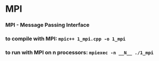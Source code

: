 # MPI

### MPI - Message Passing Interface

### to compile with MPI: `mpic++ 1_mpi.cpp -o 1_mpi`
### to run with MPI on n processors: `mpiexec -n __N__ ./1_mpi`

